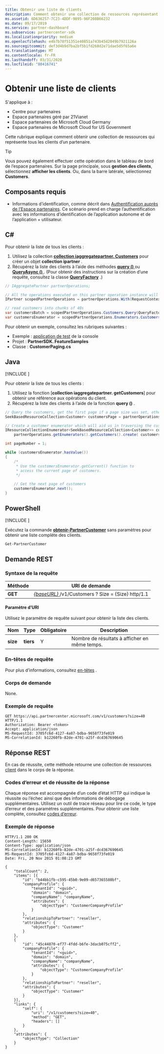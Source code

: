 ```yaml
---
title: Obtenir une liste de clients
description: Comment obtenir une collection de ressources représentant tous les clients d’un partenaire.
ms.assetid: 6D636257-7C23-4DDF-9895-96F208B66232
ms.date: 09/17/2019
ms.service: partner-dashboard
ms.subservice: partnercenter-sdk
ms.localizationpriority: medium
ms.openlocfilehash: e4b7b78f51351e40851a743b45d2049b7921126a
ms.sourcegitcommit: def3d4b9d7ba2bf5b1fd268d2e71dae5d5f65a6e
ms.translationtype: MT
ms.contentlocale: fr-FR
ms.lasthandoff: 03/31/2020
ms.locfileid: "80416741"
---
```

# <a name="get-a-list-of-customers"></a>Obtenir une liste de clients

S'applique à :

- Centre pour partenaires
- Espace partenaires géré par 21Vianet
- Espace partenaires de Microsoft Cloud Germany
- Espace partenaires de Microsoft Cloud for US Government

Cette rubrique explique comment obtenir une collection de ressources qui représente tous les clients d’un partenaire.

> [!TIP]
> Vous pouvez également effectuer cette opération dans le tableau de bord de l’espace partenaires. Sur la page principale, sous **gestion des clients**, sélectionnez **afficher les clients**. Ou, dans la barre latérale, sélectionnez **Customers**.

## <a name="prerequisites"></a>Composants requis

- Informations d’identification, comme décrit dans [Authentification auprès de l’Espace partenaires](partner-center-authentication.md). Ce scénario prend en charge l’authentification avec les informations d’identification de l’application autonome et de l’application + utilisateur.

## <a name="c"></a>C\#

Pour obtenir la liste de tous les clients :

1. Utilisez la collection [**collection iaggregatepartner. Customers**](https://docs.microsoft.com/dotnet/api/microsoft.store.partnercenter.ipartner.customers) pour créer un objet **collection ipartner** .
2. Récupérez la liste des clients à l’aide des méthodes [**query ()** ](https://docs.microsoft.com/dotnet/api/microsoft.store.partnercenter.customers.icustomercollection.query) ou [**QueryAsync ()** ](https://docs.microsoft.com/dotnet/api/microsoft.store.partnercenter.customers.icustomercollection.queryasync) . (Pour obtenir des instructions sur la création d’une requête, consultez la classe [**QueryFactory**](https://docs.microsoft.com/dotnet/api/microsoft.store.partnercenter.models.query.queryfactory) .)

``` csharp
// IAggregatePartner partnerOperations;

// All the operations executed on this partner operation instance will share the same correlation Id but will differ in request Id
IPartner scopedPartnerOperations = partnerOperations.With(RequestContextFactory.Instance.Create(Guid.NewGuid()));

// read customers into chunks of 40s
var customersBatch = scopedPartnerOperations.Customers.Query(QueryFactory.Instance.BuildIndexedQuery(40));
var customersEnumerator = scopedPartnerOperations.Enumerators.Customers.Create(customersBatch);
```

Pour obtenir un exemple, consultez les rubriques suivantes :

- Exemple : [application de test](console-test-app.md) de la console
- Projet : **PartnerSDK. FeatureSamples**
- Classe : **CustomerPaging.cs**

## <a name="java"></a>Java

[!INCLUDE [<Partner Center Java SDK support details>](<../includes/java-sdk-support.md>)]

Pour obtenir la liste de tous les clients :

1. Utilisez la fonction [**collection iaggregatepartner. getCustomers**] pour obtenir une référence aux opérations du client.
2. Récupérez la liste des clients à l’aide de la fonction **query ()** .

```java
// Query the customers, get the first page if a page size was set, otherwise get all customers
SeekBasedResourceCollection<Customer> customersPage = partnerOperations.getCustomers().query(QueryFactory.getInstance().buildIndexedQuery(40));

// Create a customer enumerator which will aid us in traversing the customer pages
IResourceCollectionEnumerator<SeekBasedResourceCollection<Customer>> customersEnumerator =
    partnerOperations.getEnumerators().getCustomers().create( customersPage );

int pageNumber = 1;

while (customersEnumerator.hasValue())
{
    /*
     * Use the customersEnumerator.getCurrent() function to
     * access the current page of customers.
     */

    // Get the next page of customers
    customersEnumerator.next();
}
```

## <a name="powershell"></a>PowerShell

[!INCLUDE [<Partner Center PowerShell module support details>](<../includes/powershell-module-support.md>)]

Exécutez la commande [**obtenir-PartnerCustomer**](https://github.com/Microsoft/Partner-Center-PowerShell/blob/master/docs/help/Get-PartnerCustomer.md) sans paramètres pour obtenir une liste complète des clients.

```powershell
Get-PartnerCustomer
```

## <a name="rest-request"></a>Demande REST

### <a name="request-syntax"></a>Syntaxe de la requête

| Méthode  | URI de demande                                                                   |
|---------|-------------------------------------------------------------------------------|
| **GET** | [ *{baseURL}* ](partner-center-rest-urls.md)/v1/Customers ? Size = {Size} http/1.1 |

#### <a name="uri-parameter"></a>Paramètre d’URI

Utilisez le paramètre de requête suivant pour obtenir la liste des clients.

| Nom     | Type    | Obligatoire | Description                                        |
|----------|---------|----------|----------------------------------------------------|
| **size** | **tiers** | Y        | Nombre de résultats à afficher en même temps. |

### <a name="request-headers"></a>En-têtes de requête

Pour plus d’informations, consultez [en-têtes](headers.md) .

### <a name="request-body"></a>Corps de demande

None.

### <a name="request-example"></a>Exemple de requête

```http
GET https://api.partnercenter.microsoft.com/v1/customers?size=40 HTTP/1.1
Authorization: Bearer <token>
Accept: application/json
MS-RequestId: 3705fc6d-4127-4a87-bdba-9658f73fe019
MS-CorrelationId: b12260fb-82de-4701-a25f-dcd367690645
```

## <a name="rest-response"></a>Réponse REST

En cas de réussite, cette méthode retourne une collection de ressources [client](customer-resources.md#customer) dans le corps de la réponse.

### <a name="response-success-and-error-codes"></a>Codes d’erreur et de réussite de la réponse

Chaque réponse est accompagnée d’un code d’état HTTP qui indique la réussite ou l’échec ainsi que des informations de débogage supplémentaires. Utilisez un outil de trace réseau pour lire ce code, le type d’erreur et des paramètres supplémentaires. Pour obtenir une liste complète, consultez [codes d’erreur](error-codes.md).

### <a name="response-example"></a>Exemple de réponse

```http
HTTP/1.1 200 OK
Content-Length: 15650
Content-Type: application/json
MS-CorrelationId: b12260fb-82de-4701-a25f-dcd367690645
MS-RequestId: 3705fc6d-4127-4a87-bdba-9658f73fe019
Date: Fri, 20 Nov 2015 01:08:23 GMT

{
    "totalCount": 2,
    "items": [{
        "id": "b44bb1fb-c595-45b0-9e09-d657365580bf",
        "companyProfile": {
            "tenantId": "<guid>",
            "domain": "domain",
            "companyName": "companyName",
            "attributes": {
                "objectType": "CustomerCompanyProfile"
            }
        },
        "relationshipToPartner": "reseller",
        "attributes": {
            "objectType": "Customer"
        }
    },
    {
        "id": "45c44870-ef77-4fdd-b6fe-3dacb075cff2",
        "companyProfile": {
            "tenantId": "<guid>",
            "domain": "domain",
            "companyName": "companyName",
            "attributes": {
                "objectType": "CustomerCompanyProfile"
            }
        },
        "relationshipToPartner": "reseller",
        "attributes": {
            "objectType": "Customer"
        }
    }],
    "links": {
        "self": {
            "uri": "/v1/customers?size=40",
            "method": "GET",
            "headers": []
        }
    },
    "attributes": {
        "objectType": "Collection"
    }
}
```
